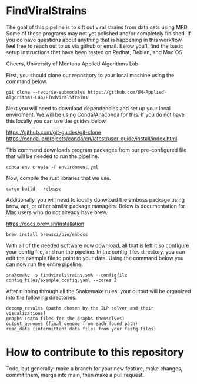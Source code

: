 # FindViralStrains
The goal of this pipeline is to sift out viral strains from data sets using MFD.
Some of these programs may not yet polished and/or completely finished.
If you do have questions about anything that is happening in this workflow feel free to reach
out to us via github or email. Below you'll find the basic setup instructions that have been
tested on Redhat, Debian, and Mac OS.

Cheers,
University of Montana Applied Algorithms Lab

First, you should clone our repository to your local machine using the command below.

```
git clone --recurse-submodules https://github.com/UM-Applied-Algorithms-Lab/FindViralStrains
```

Next you will need to download dependencies and set up your local enviroment. We will be
using Conda/Anaconda for this. If you do not have this locally you can use the guides
below. 

https://github.com/git-guides/git-clone
https://conda.io/projects/conda/en/latest/user-guide/install/index.html

This command downloads program packages from our pre-configured file that will be needed 
to run the pipeline. 

```
conda env create -f environment.yml
```

Now, compile the rust libraries that we use.

```
cargo build --release
```

Additionally, you will need to locally donwload the emboss package using brew, apt, or
other similar package managers. Below is documentation for Mac users who do not already
have brew.

https://docs.brew.sh/Installation

```
brew install brewsci/bio/emboss
```

With all of the needed software now download, all that is left it so configure your config
file, and run the pipeline. In the config_files directory, you can edit the example file
to point to your data. Using the command below you can now run the entire pipeline.

```
snakemake -s findviralstrains.smk --configfile config_files/example_config.yaml --cores 2
```

After running through all the Snakemake rules, your output will be organized into the following directories:

```
decomp_results (paths chosen by the ILP solver and their visualizations)
graphs (data files for the graphs themselves)
output_genomes (final genome from each found path)
read_data (intermittent data files from your fastq files)
```

# How to contribute to this repository
Todo, but generally: make a branch for your new feature, make changes, commit them, merge into main, then make a pull request.
